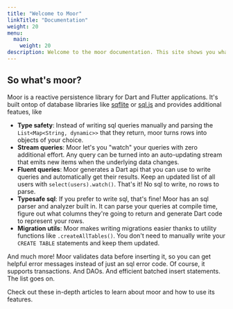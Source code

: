 ```yaml
---
title: "Welcome to Moor"
linkTitle: "Documentation"
weight: 20
menu:
  main:
    weight: 20
description: Welcome to the moor documentation. This site shows you what moor can do and how to use it.
---
```


## So what's moor?
Moor is a reactive persistence library for Dart and Flutter applications. It's built ontop
of database libraries like [sqflite](https://pub.dev/packages/sqflite) or [sql.js](https://github.com/kripken/sql.js/)
and provides additional featues, like

- __Type safety__: Instead of writing sql queries manually and parsing the `List<Map<String, dynamic>>` that they 
return, moor turns rows into objects of your choice.
- __Stream queries__: Moor let's you "watch" your queries with zero additional effort. Any query can be turned into
 an auto-updating stream that emits new items when the underlying data changes.
- __Fluent queries__: Moor generates a Dart api that you can use to write queries and automatically get their results.
 Keep an updated list of all users with `select(users).watch()`. That's it! No sql to write, no rows to parse.
- __Typesafe sql__: If you prefer to write sql, that's fine! Moor has an sql parser and analyzer built in. It can parse
  your queries at compile time, figure out what columns they're going to return and generate Dart code to represent your
  rows.
- __Migration utils__: Moor makes writing migrations easier thanks to utility functions like `.createAllTables()`.
 You don't need to manually write your `CREATE TABLE` statements and keep them updated.

And much more! Moor validates data before inserting it, so you can get helpful error messages instead of just an
sql error code. Of course, it supports transactions. And DAOs. And efficient batched insert statements. The list goes on.

Check out these in-depth articles to learn about moor and how to use its features.
